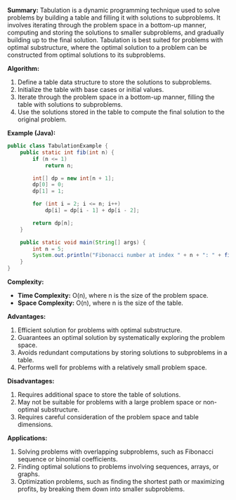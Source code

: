 

**Summary:**
Tabulation is a dynamic programming technique used to solve problems by building a table and filling it with solutions to subproblems. It involves iterating through the problem space in a bottom-up manner, computing and storing the solutions to smaller subproblems, and gradually building up to the final solution. Tabulation is best suited for problems with optimal substructure, where the optimal solution to a problem can be constructed from optimal solutions to its subproblems.

**Algorithm:**

1. Define a table data structure to store the solutions to subproblems.
2. Initialize the table with base cases or initial values.
3. Iterate through the problem space in a bottom-up manner, filling the table with solutions to subproblems.
4. Use the solutions stored in the table to compute the final solution to the original problem.

**Example (Java):**

```java
public class TabulationExample {
    public static int fib(int n) {
        if (n <= 1)
            return n;

        int[] dp = new int[n + 1];
        dp[0] = 0;
        dp[1] = 1;

        for (int i = 2; i <= n; i++)
            dp[i] = dp[i - 1] + dp[i - 2];

        return dp[n];
    }

    public static void main(String[] args) {
        int n = 5;
        System.out.println("Fibonacci number at index " + n + ": " + fib(n));
    }
}
```

**Complexity:**
- **Time Complexity:** O(n), where n is the size of the problem space.
- **Space Complexity:** O(n), where n is the size of the table.

**Advantages:**
1. Efficient solution for problems with optimal substructure.
2. Guarantees an optimal solution by systematically exploring the problem space.
3. Avoids redundant computations by storing solutions to subproblems in a table.
4. Performs well for problems with a relatively small problem space.

**Disadvantages:**
1. Requires additional space to store the table of solutions.
2. May not be suitable for problems with a large problem space or non-optimal substructure.
3. Requires careful consideration of the problem space and table dimensions.

**Applications:**
1. Solving problems with overlapping subproblems, such as Fibonacci sequence or binomial coefficients.
2. Finding optimal solutions to problems involving sequences, arrays, or graphs.
3. Optimization problems, such as finding the shortest path or maximizing profits, by breaking them down into smaller subproblems.